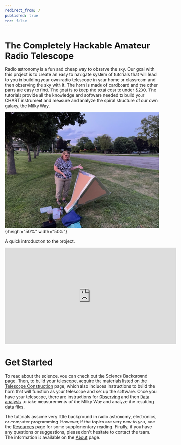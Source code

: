 ```yaml
---
redirect_from: /
published: true
toc: false
---
```

The Completely Hackable Amateur Radio Telescope
======
Radio astronomy is a fun and cheap way to observe the sky. Our goal with this project is to create an easy to navigate system of tutorials that will lead to you in building your own radio telescope in your home or classroom and then observing the sky with it. The horn is made of cardboard and the other parts are easy to find. The goal is to keep the total cost to under $200. The tutorials provide all the knowledge and software needed to build your CHART instrument and measure and analyze the spiral structure of our own galaxy, the Milky Way. 

![system setup](assets/chart_observing.jpeg){:height="50%" width="50%"}


A quick introduction to the project.
<iframe width="560" height="315" src="https://www.youtube.com/embed/XAxNngnJvUI" title="YouTube video player" frameborder="0" allow="accelerometer; autoplay; clipboard-write; encrypted-media; gyroscope; picture-in-picture; web-share" allowfullscreen></iframe>

# Get Started
To read about the science, you can check out the [Science Background](science.html) page. Then, to build your telescope, acquire the materials listed on the [Telescope Construction](telescope_design.html) page, which also includes instructions to build the horn that will function as your telescope and set up the software. 
Once you have your telescope, there are instructions for [Observing](observing.html) and then [Data
analysis](analysis.html) to take measurements of the Milky Way and analyze the resulting data files. 

The tutorials assume very little background in radio astronomy, electronics, or computer programming. However, if the topics are very new to you, see the [Resources](resources.html) page for some supplementary reading. Finally, if you have any questions or suggestions, please don't hesitate to contact the team. The information is available on the [About](about.html) page.


